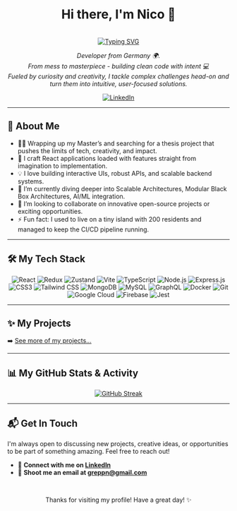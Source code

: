 <h1 align="center">Hi there, I'm Nico 👋</h1>
<p align="center">
 </br>
  <a href="https://github.com/Xylight0">
    <a href="https://git.io/typing-svg"><img src="https://readme-typing-svg.demolab.com?font=Fira+Code&size=30&duration=3000&color=296DF7&center=true&width=600&lines=Think+it.;Build+it.;Ship+it." alt="Typing SVG" /></a>
  </a>
</p>

<p align="center">
  <em>Developer from Germany 🌍.<br> From mess to masterpiece - building clean code with intent 💻  <br> Fueled by curiosity and creativity, I tackle complex challenges head-on and turn them into intuitive, user-focused solutions.</em>
</p>

<p align="center">
  <a href="https://linkedin.com/in/nicolas-grepp-a79699239" target="_blank">
    <img src="https://img.shields.io/badge/LinkedIn-0077B5?style=for-the-badge&logo=linkedin&logoColor=white" alt="LinkedIn"/>
  </a>
</p>

---

## 🚀 About Me

*   👨‍💻 Wrapping up my Master’s and searching for a thesis project that pushes the limits of tech, creativity, and impact.
*   🧠 I craft React applications loaded with features straight from imagination to implementation.
*   💡 I love building interactive UIs, robust APIs, and scalable backend systems.
*   🌱 I’m currently diving deeper into Scalable Architectures, Modular Black Box Architectures, AI/ML integration.
*   👯 I’m looking to collaborate on innovative open-source projects or exciting opportunities.
*   ⚡ Fun fact: I used to live on a tiny island with 200 residents and managed to keep the CI/CD pipeline running.

---

## 🛠️ My Tech Stack

<p align="center">
  <img src="https://img.shields.io/badge/React-61DAFB?style=for-the-badge&logo=react&logoColor=white" alt="React"/>
  <img src="https://img.shields.io/badge/Redux-4C4F88?style=for-the-badge&logo=redux&logoColor=white" alt="Redux"/>
  <img src="https://img.shields.io/badge/Zustand-3178C6?style=for-the-badge&logo=zustand&logoColor=white" alt="Zustand"/>
  <img src="https://img.shields.io/badge/Vite-6495ED?style=for-the-badge&logo=vite&logoColor=white" alt="Vite"/>
  <img src="https://img.shields.io/badge/TypeScript-007ACC?style=for-the-badge&logo=typescript&logoColor=white" alt="TypeScript"/>
  <img src="https://img.shields.io/badge/Node.js-3A8AC6?style=for-the-badge&logo=nodedotjs&logoColor=white" alt="Node.js"/>
  <img src="https://img.shields.io/badge/Express.js-1E2A47?style=for-the-badge&logo=express&logoColor=white" alt="Express.js"/>
  <img src="https://img.shields.io/badge/CSS3-1572B6?style=for-the-badge&logo=css3&logoColor=white" alt="CSS3"/>
  <img src="https://img.shields.io/badge/Tailwind_CSS-61DAFB?style=for-the-badge&logo=tailwind-css&logoColor=white" alt="Tailwind CSS"/>
  <img src="https://img.shields.io/badge/MongoDB-3F9DC9?style=for-the-badge&logo=mongodb&logoColor=white" alt="MongoDB"/>
  <img src="https://img.shields.io/badge/MySQL-005C84?style=for-the-badge&logo=mysql&logoColor=white" alt="MySQL"/>
  <img src="https://img.shields.io/badge/GraphQL-1D3D74?style=for-the-badge&logo=graphql&logoColor=white" alt="GraphQL"/>
  <img src="https://img.shields.io/badge/Docker-2496ED?style=for-the-badge&logo=docker&logoColor=white" alt="Docker"/>
  <img src="https://img.shields.io/badge/Git-3A1A6F?style=for-the-badge&logo=git&logoColor=white" alt="Git"/>
  <img src="https://img.shields.io/badge/Google_Cloud-4285F4?style=for-the-badge&logo=googlecloud&logoColor=white" alt="Google Cloud"/>
  <img src="https://img.shields.io/badge/Firebase-0365F2?style=for-the-badge&logo=firebase&logoColor=white" alt="Firebase"/>
  <img src="https://img.shields.io/badge/Jest-3A8AC6?style=for-the-badge&logo=jest&logoColor=white" alt="Jest"/>

</p>

---

## ✨ My Projects

 <!--<table>
  <tr>
    <td width="50%">
      <h3 align="center">Project Name 1</h3>
      <p align="center">
        <a href="[Live Demo Link 1]" target="_blank"><img src="[Link to Project Screenshot/GIF 1 (e.g., from Cloudinary or Imgur)]" width="400" alt="Project 1 Preview"></a>
        <br>
        <em>A brief 1-2 sentence description of Project 1. What problem does it solve? What's unique?</em>
        <br><br>
        <strong>Tech:</strong> React, Node.js, MongoDB, Tailwind CSS
        <br><br>
        <a href="[Live Demo Link 1]" target="_blank">
          <img src="https://img.shields.io/badge/Live_Demo-4CAF50?style=for-the-badge&logo=Rocket&logoColor=white" alt="Live Demo"/>
        </a>
        <a href="[GitHub Repo Link 1]" target="_blank">
          <img src="https://img.shields.io/badge/View_Code-007ACC?style=for-the-badge&logo=github&logoColor=white" alt="View Code"/>
        </a>
      </p>
    </td>
    <td width="50%">
      <h3 align="center">Project Name 2</h3>
      <p align="center">
        <a href="[Live Demo Link 2]" target="_blank"><img src="[Link to Project Screenshot/GIF 2]" width="400" alt="Project 2 Preview"></a>
        <br>
        <em>A brief 1-2 sentence description of Project 2. Focus on its features and impact.</em>
        <br><br>
        <strong>Tech:</strong> Next.js, TypeScript, Express, PostgreSQL, GraphQL
        <br><br>
        <a href="[Live Demo Link 2]" target="_blank">
          <img src="https://img.shields.io/badge/Live_Demo-4CAF50?style=for-the-badge&logo=Rocket&logoColor=white" alt="Live Demo"/>
        </a>
        <a href="[GitHub Repo Link 2]" target="_blank">
          <img src="https://img.shields.io/badge/View_Code-007ACC?style=for-the-badge&logo=github&logoColor=white" alt="View Code"/>
        </a>
      </p>
    </td>
  </tr>
</table>-->

➡️ [See more of my projects...](https://github.com/Xylight0?tab=repositories)

---

## 📊 My GitHub Stats & Activity

<p align="center">
    <a href="https://git.io/streak-stats"><img src="https://github-readme-streak-stats.herokuapp.com?user=Xylight0&theme=github-dark-blue&date_format=j%20M%5B%20Y%5D&card_width=500" alt="GitHub Streak" /></a>
</p>

---

## 📬 Get In Touch

I'm always open to discussing new projects, creative ideas, or opportunities to be part of something amazing. Feel free to reach out!

*   💬 **Connect with me on [LinkedIn](https://linkedin.com/in/[your-linkedin-username])**
*   📧 **Shoot me an email at greppn@gmail.com**

</br>

<p align="center">
  Thanks for visiting my profile! Have a great day! ✨
</p>

<!---<p align="center">
  <img src="https://komarev.com/ghpvc/?username=Xylight0&label=Profile%20views&color=0e75b6&style=flat" alt="profile views" />
</p>-->
